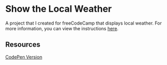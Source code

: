 # Show the Local Weather
A project that I created for freeCodeCamp that displays local weather. For more information, you can view the instructions [here](https://www.freecodecamp.org/learn/coding-interview-prep/take-home-projects/show-the-local-weather).

## Resources
[CodePen Version](https://codepen.io/lchap701/full/vYxqLMy)

